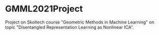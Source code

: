 # GMML2021Project
Project on Skoltech course "Geometric Methods in Machine Learning" on topic "Disentangled Representation Learning as Nonlinear ICA".
